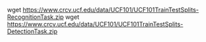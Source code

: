 wget https://www.crcv.ucf.edu/data/UCF101/UCF101TrainTestSplits-RecognitionTask.zip
wget https://www.crcv.ucf.edu/data/UCF101/UCF101TrainTestSplits-DetectionTask.zip
